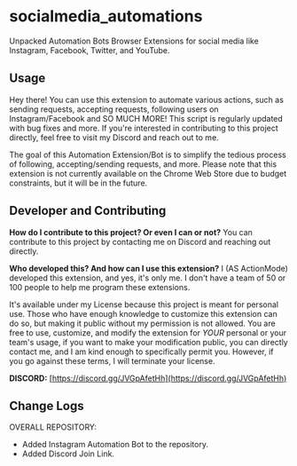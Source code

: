 # socialmedia_automations
Unpacked Automation Bots Browser Extensions for social media like Instagram, Facebook, Twitter, and YouTube.

## Usage
Hey there! You can use this extension to automate various actions, such as sending requests, accepting requests, following users on Instagram/Facebook and SO MUCH MORE! This script is regularly updated with bug fixes and more. If you're interested in contributing to this project directly, feel free to visit my Discord and reach out to me.

The goal of this Automation Extension/Bot is to simplify the tedious process of following, accepting/sending requests, and more. Please note that this extension is not currently available on the Chrome Web Store due to budget constraints, but it will be in the future.

## Developer and Contributing
**How do I contribute to this project? Or even I can or not?**
You can contribute to this project by contacting me on Discord and reaching out directly.

**Who developed this? And how can I use this extension?**
I (AS ActionMode) developed this extension, and yes, it's only me. I don't have a team of 50 or 100 people to help me program these extensions.

It's available under my License because this project is meant for personal use. Those who have enough knowledge to customize this extension can do so, but making it public without my permission is not allowed. You are free to use, customize, and modify the extension for *YOUR* personal or your team's usage, if you want to make your modification public, you can directly contact me, and I am kind enough to specifically permit you. 
However, if you go against these terms, I will terminate your license.

**DISCORD:** [https://discord.gg/JVGpAfetHh](https://discord.gg/JVGpAfetHh)
## Change Logs
OVERALL REPOSITORY:
- Added Instagram Automation Bot to the repository.
- Added Discord Join Link.


